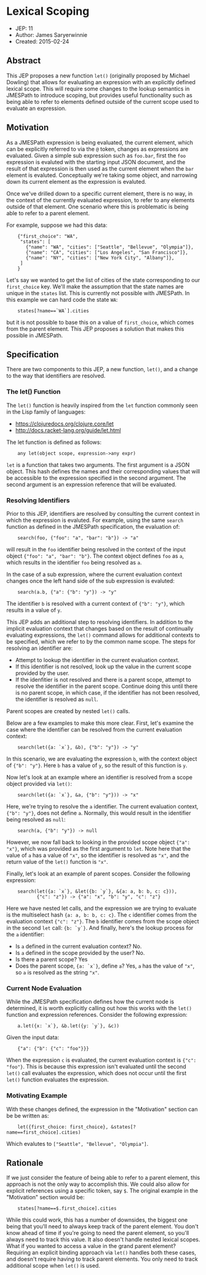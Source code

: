 # Lexical Scoping

- JEP: 11
- Author: James Saryerwinnie
- Created: 2015-02-24

## Abstract

This JEP proposes a new function `let()` (originally proposed by Michael
Dowling) that allows for evaluating an expression with an explicitly
defined lexical scope. This will require some changes to the lookup
semantics in JMESPath to introduce scoping, but provides useful
functionality such as being able to refer to elements defined outside of
the current scope used to evaluate an expression.

## Motivation

As a JMESPath expression is being evaluated, the current element, which
can be explicitly referred to via the `@` token, changes as expressions
are evaluated. Given a simple sub expression such as `foo.bar`, first
the `foo` expression is evaluted with the starting input JSON document,
and the result of that expression is then used as the current element
when the `bar` element is evaluted. Conceptually we're taking some
object, and narrowing down its current element as the expression is
evaluted.

Once we've drilled down to a specific current element, there is no way,
in the context of the currently evaluated expression, to refer to any
elements outside of that element. One scenario where this is problematic
is being able to refer to a parent element.

For example, suppose we had this data:

```
    {"first_choice": "WA",
     "states": [
       {"name": "WA", "cities": ["Seattle", "Bellevue", "Olympia"]},
       {"name": "CA", "cities": ["Los Angeles", "San Francisco"]},
       {"name": "NY", "cities": ["New York City", "Albany"]},
     ]
    }
```

Let's say we wanted to get the list of cities of the state
corresponding to our `first_choice` key. We'll make the assumption that
the state names are unique in the `states` list. This is currently not
possible with JMESPath. In this example we can hard code the state `WA`:

```
    states[?name==`WA`].cities
```

but it is not possible to base this on a value of `first_choice`, which
comes from the parent element. This JEP proposes a solution that makes
this possible in JMESPath.

## Specification

There are two components to this JEP, a new function, `let()`, and a
change to the way that identifiers are resolved.

### The let() Function

The `let()` function is heavily inspired from the `let` function
commonly seen in the Lisp family of languages:

-   <https://clojuredocs.org/clojure.core/let>
-   <http://docs.racket-lang.org/guide/let.html>

The let function is defined as follows:

```
    any let(object scope, expression->any expr)
```

`let` is a function that takes two arguments. The first argument is a
JSON object. This hash defines the names and their corresponding values
that will be accessible to the expression specified in the second
argument. The second argument is an expression reference that will be
evaluated.

### Resolving Identifiers

Prior to this JEP, identifiers are resolved by consulting the current
context in which the expression is evaluted. For example, using the same
`search` function as defined in the JMESPath specification, the
evaluation of:

```
    search(foo, {"foo": "a", "bar": "b"}) -> "a"
```

will result in the `foo` identifier being resolved in the context of the
input object `{"foo": "a", "bar": "b"}`. The context object defines
`foo` as `a`, which results in the identifier `foo` being resolved as
`a`.

In the case of a sub expression, where the current evaluation context
changes once the left hand side of the sub expression is evaluted:

```
    search(a.b, {"a": {"b": "y"}) -> "y"
```

The identifier `b` is resolved with a current context of `{"b": "y"}`,
which results in a value of `y`.

This JEP adds an additional step to resolving identifiers. In addition
to the implicit evaluation context that changes based on the result of
continually evaluating expressions, the `let()` command allows for
additional contexts to be specified, which we refer to by the common
name scope. The steps for resolving an identifier are:

-   Attempt to lookup the identifier in the current evaluation context.
-   If this identifier is not resolved, look up the value in the current
    scope provided by the user.
-   If the idenfitier is not resolved and there is a parent scope,
    attempt to resolve the identifier in the parent scope. Continue
    doing this until there is no parent scope, in which case, if the
    identifier has not been resolved, the identifier is resolved as
    `null`.

Parent scopes are created by nested `let()` calls.

Below are a few examples to make this more clear. First, let's examine
the case where the identifier can be resolved from the current
evaluation context:

```
    search(let({a: `x`}, &b), {"b": "y"}) -> "y"
```

In this scenario, we are evaluating the expression `b`, with the context
object of `{"b": "y"}`. Here `b` has a value of `y`, so the result of
this function is `y`.

Now let's look at an example where an identifier is resolved from a
scope object provided via `let()`:

```
    search(let({a: `x`}, &a, {"b": "y"})) -> "x"
```

Here, we're trying to resolve the `a` identifier. The current
evaluation context, `{"b": "y"}`, does not define `a`. Normally, this
would result in the identifier being resolved as `null`:

```
    search(a, {"b": "y"}) -> null
```

However, we now fall back to looking in the provided scope object
`{"a": "x"}`, which was provided as the first argument to `let`. Note
here that the value of `a` has a value of `"x"`, so the identifier is
resolved as `"x"`, and the return value of the `let()` function is
`"x"`.

Finally, let's look at an example of parent scopes. Consider the
following expression:

```
    search(let({a: `x`}, &let({b: `y`}, &{a: a, b: b, c: c})),
           {"c": "z"}) -> {"a": "x", "b": "y", "c": "z"}
```

Here we have nested let calls, and the expression we are trying to
evaluate is the multiselect hash `{a: a, b: b, c: c}`. The `c`
identifier comes from the evaluation context `{"c": "z"}`. The `b`
identifier comes from the scope object in the second `let` call:
`` {b: `y`} ``. And finally, here's the lookup process for the `a`
identifier:

-   Is `a` defined in the current evaluation context? No.
-   Is `a` defined in the scope provided by the user? No.
-   Is there a parent scope? Yes
-   Does the parent scope, `` {a: `x`} ``, define `a`? Yes, `a` has the
    value of `"x"`, so `a` is resolved as the string `"x"`.

### Current Node Evaluation

While the JMESPath specification defines how the current node is
determined, it is worth explicitly calling out how this works with the
`let()` function and expression references. Consider the following
expression:

```
    a.let({x: `x`}, &b.let({y: `y`}, &c))
```

Given the input data:

```
    {"a": {"b": {"c": "foo"}}}
```

When the expression `c` is evaluated, the current evaluation context is
`{"c": "foo"}`. This is because this expression isn't evaluated until
the second `let()` call evaluates the expression, which does not occur
until the first `let()` function evaluates the expression.

### Motivating Example

With these changes defined, the expression in the \"Motivation\" section
can be be written as:

```
    let({first_choice: first_choice}, &states[?name==first_choice].cities)
```

Which evalutes to `["Seattle", "Bellevue", "Olympia"]`.

## Rationale

If we just consider the feature of being able to refer to a parent
element, this approach is not the only way to accomplish this. We could
also allow for explicit references using a specific token, say `$`. The
original example in the \"Motivation\" section would be:

```
    states[?name==$.first_choice].cities
```

While this could work, this has a number of downsides, the biggest one
being that you'll need to always keep track of the parent element. You
don't know ahead of time if you're going to need the parent element,
so you'll always need to track this value. It also doesn't handle
nested lexical scopes. What if you wanted to access a value in the grand
parent element? Requiring an explicit binding approach via `let()`
handles both these cases, and doesn't require having to track parent
elements. You only need to track additional scope when `let()` is used.
